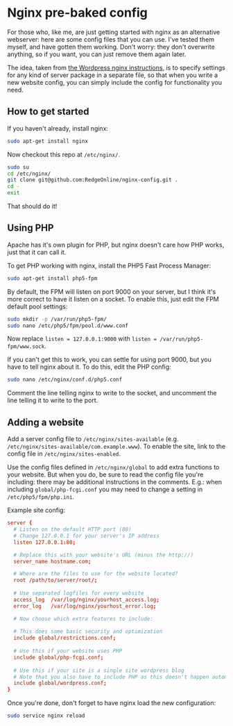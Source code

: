 Nginx pre-baked config
======================

For those who, like me, are just getting started with nginx as an alternative webserver: 
here are some config files that you can use. I've tested them myself, and have gotten them working.
Don't worry: they don't overwrite anything, so if you want, you can just remove them again later.

The idea, taken from [the Wordpress nginx instructions](http://codex.wordpress.org/Nginx), 
is to specify settings for any kind of server package in a separate file, so that when you write a new website config,
you can simply include the config for functionality you need.

How to get started
------------------

If you haven't already, install nginx:

```bash
sudo apt-get install nginx
```

Now checkout this repo at `/etc/nginx/`.

```bash
sudo su
cd /etc/nginx/
git clone git@github.com:RedgeOnline/nginx-config.git .
cd -
exit
```

That should do it!

Using PHP
---------

Apache has it's own plugin for PHP, but nginx doesn't care how PHP works, just that it can call it.

To get PHP working with nginx, install the PHP5 Fast Process Manager:

```bash
sudo apt-get install php5-fpm
```

By default, the FPM will listen on port 9000 on your server, but I think it's more correct to have it listen on a socket.
To enable this, just edit the FPM default pool settings:

```bash
sudo mkdir -p /var/run/php5-fpm/
sudo nano /etc/php5/fpm/pool.d/www.conf
```

Now replace `listen = 127.0.0.1:9000` with `listen = /var/run/php5-fpm/www.sock`.

If you can't get this to work, you can settle for using port 9000, but you have to tell nginx about it. 
To do this, edit the PHP config:

```bash
sudo nano /etc/nginx/conf.d/php5.conf
```

Comment the line telling nginx to write to the socket, and uncomment the line telling it to write to the port.

Adding a website
----------------

Add a server config file to `/etc/nginx/sites-available` (e.g. `/etc/nginx/sites-available/com.example.www`). 
To enable the site, link to the config file in `/etc/nginx/sites-enabled`.

Use the config files defined in `/etc/nginx/global` to add extra functions to your website. 
But when you do, be sure to read the config file you're including: there may be additional instructions in the comments.
E.g.: when including `global/php-fcgi.conf` you may need to change a setting in `/etc/php5/fpm/php.ini`.

Example site config:
```conf
server {
  # Listen on the default HTTP port (80)
  # Change 127.0.0.1 for your server's IP address
  listen 127.0.0.1:80;

  # Replace this with your website's URL (minus the http://)
  server_name hostname.com;

  # Where are the files to use for the website located?
  root /path/to/server/root/;
  
  # Use separated logfiles for every website
  access_log  /var/log/nginx/yourhost_access.log;
  error_log   /var/log/nginx/yourhost_error.log;

  # Now choose which extra features to include:
  
  # This does some basic security and optimization
  include global/restrictions.conf;
  
  # Use this if your website uses PHP
  include global/php-fcgi.conf;
  
  # Use this if your site is a single site wordpress blog
  # Note that you also have to include PHP as this doesn't happen automatically
  include global/wordpress.conf;
}
```

Once you're done, don't forget to have nginx load the new configuration:
```bash
sudo service nginx reload
```

